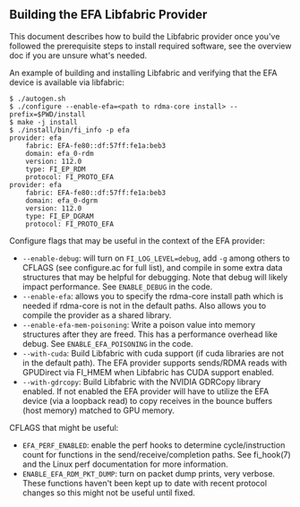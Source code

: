 ## Building the EFA Libfabric Provider

This document describes how to build the Libfabric provider once you've
followed the prerequisite steps to install required software, see the overview
doc if you are unsure what's needed.

An example of building and installing Libfabric and verifying that the EFA
device is available via libfabric:
```
$ ./autogen.sh
$ ./configure --enable-efa=<path to rdma-core install> --prefix=$PWD/install
$ make -j install
$ ./install/bin/fi_info -p efa
provider: efa
    fabric: EFA-fe80::df:57ff:fe1a:beb3
    domain: efa_0-rdm
    version: 112.0
    type: FI_EP_RDM
    protocol: FI_PROTO_EFA
provider: efa
    fabric: EFA-fe80::df:57ff:fe1a:beb3
    domain: efa_0-dgrm
    version: 112.0
    type: FI_EP_DGRAM
    protocol: FI_PROTO_EFA
```

Configure flags that may be useful in the context of the EFA provider:

* `--enable-debug`: will turn on `FI_LOG_LEVEL=debug`, add `-g` among others to
CFLAGS (see configure.ac for full list), and compile in some extra data
structures that may be helpful for debugging. Note that debug will likely
impact performance. See `ENABLE_DEBUG` in the code.
* `--enable-efa`: allows you to specify the rdma-core install path which is
needed if rdma-core is not in the default paths. Also allows you to compile the
provider as a shared library.
* `--enable-efa-mem-poisoning`: Write a poison value into memory structures after
they are freed. This has a performance overhead like debug. See
`ENABLE_EFA_POISONING` in the code.
* `--with-cuda`: Build Libfabric with cuda support (if cuda libraries are not in
the default path). The EFA provider supports sends/RDMA reads with GPUDirect
via FI_HMEM when Libfabric has CUDA support enabled.
* `--with-gdrcopy`: Build Libfabric with the NVIDIA GDRCopy library enabled. If
not enabled the EFA provider will have to utilize the EFA device (via a
loopback read) to copy receives in the bounce buffers (host memory) matched to
GPU memory.

CFLAGS that might be useful:

* `EFA_PERF_ENABLED`: enable the perf hooks to determine cycle/instruction count
for functions in the send/receive/completion paths. See fi_hook(7) and the
Linux perf documentation for more information.
* `ENABLE_EFA_RDM_PKT_DUMP`: turn on packet dump prints, very verbose. These
functions haven't been kept up to date with recent protocol changes so this
might not be useful until fixed.
